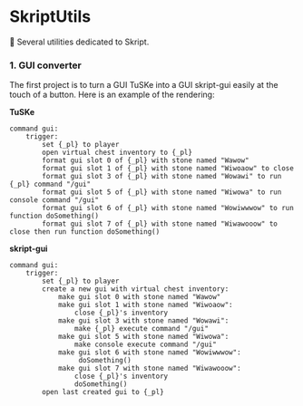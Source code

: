 # SkriptUtils
🧪 Several utilities dedicated to Skript.

### 1. GUI converter
The first project is to turn a GUI TuSKe into a GUI skript-gui easily at the touch of a button.
Here is an example of the rendering:

**TuSKe**
```applescript
command gui:
    trigger:
        set {_pl} to player
        open virtual chest inventory to {_pl}
        format gui slot 0 of {_pl} with stone named "Wawow"
        format gui slot 1 of {_pl} with stone named "Wiwoaow" to close
        format gui slot 3 of {_pl} with stone named "Wowawi" to run {_pl} command "/gui"
        format gui slot 5 of {_pl} with stone named "Wiwowa" to run console command "/gui"
        format gui slot 6 of {_pl} with stone named "Wowiwwwow" to run function doSomething()
        format gui slot 7 of {_pl} with stone named "Wiwawooow" to close then run function doSomething()
```

**skript-gui**
```applescript
command gui:
    trigger:
        set {_pl} to player
        create a new gui with virtual chest inventory:
            make gui slot 0 with stone named "Wawow"
            make gui slot 1 with stone named "Wiwoaow":
                close {_pl}'s inventory
            make gui slot 3 with stone named "Wowawi":
                make {_pl} execute command "/gui"
            make gui slot 5 with stone named "Wiwowa":
                make console execute command "/gui"
            make gui slot 6 with stone named "Wowiwwwow":
                 doSomething()
            make gui slot 7 with stone named "Wiwawooow":
                close {_pl}'s inventory
                doSomething()
        open last created gui to {_pl}
```
